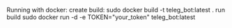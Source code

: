 Running with docker:
create build:
sudo docker build -t teleg_bot:latest .
run build
sudo docker run -d -e TOKEN="your_token" teleg_bot:latest